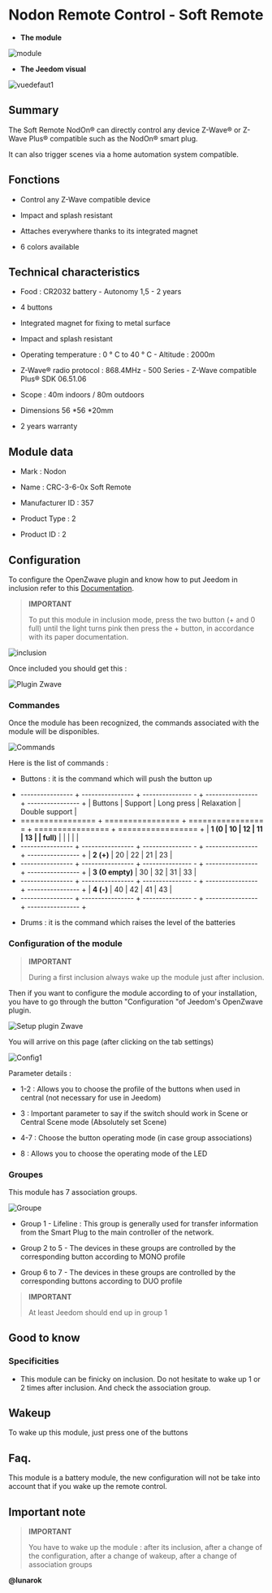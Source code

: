 Nodon Remote Control - Soft Remote
================================

-   **The module**

![module](images/nodon.softremote/module.jpg)

-   **The Jeedom visual**

![vuedefaut1](images/nodon.softremote/vuedefaut1.png)

Summary
------

The Soft Remote NodOn® can directly control any device
Z-Wave® or Z-Wave Plus® compatible such as the NodOn® smart plug.

It can also trigger scenes via a home automation system
compatible.

Fonctions
---------

-   Control any Z-Wave compatible device

-   Impact and splash resistant

-   Attaches everywhere thanks to its integrated magnet

-   6 colors available

Technical characteristics
---------------------------

-   Food : CR2032 battery - Autonomy 1,5 - 2 years

-   4 buttons

-   Integrated magnet for fixing to metal surface

-   Impact and splash resistant

-   Operating temperature : 0 ° C to 40 ° C - Altitude : 2000m

-   Z-Wave® radio protocol : 868.4MHz - 500 Series - Z-Wave compatible
    Plus® SDK 06.51.06

-   Scope : 40m indoors / 80m outdoors

-   Dimensions 56 \*56 \*20mm

-   2 years warranty

Module data
-----------------

-   Mark : Nodon

-   Name : CRC-3-6-0x Soft Remote

-   Manufacturer ID : 357

-   Product Type : 2

-   Product ID : 2

Configuration
-------------

To configure the OpenZwave plugin and know how to put Jeedom in
inclusion refer to this
[Documentation](https://doc.jeedom.com/en_US/plugins/automation%20protocol/openzwave/).

> **IMPORTANT**
>
> To put this module in inclusion mode, press the two
> button (+ and 0 full) until the light turns pink then
> press the + button, in accordance with its paper documentation.

![inclusion](images/nodon.softremote/inclusion.jpg)

Once included you should get this :

![Plugin Zwave](images/nodon.softremote/information.png)

### Commandes

Once the module has been recognized, the commands associated with the module will be
disponibles.

![Commands](images/nodon.softremote/commandes.png)

Here is the list of commands :

-   Buttons : it is the command which will push the button up

+ ---------------- + ---------------- + --------------- - + ---------------- + ---------------- +
| Buttons        | Support          | Long press     | Relaxation    | Double support   |
+ ================ + ================ + ================ = + ================ + ================= +
| **1 (0         | 10             | 12             | 11             | 13             |
| full)**       |                |                |                |                |
+ ---------------- + ---------------- + --------------- - + ---------------- + ---------------- +
| **2 (+)**      | 20             | 22             | 21             | 23             |
+ ---------------- + ---------------- + --------------- - + ---------------- + ---------------- +
| **3 (0 empty)** | 30             | 32             | 31             | 33             |
+ ---------------- + ---------------- + --------------- - + ---------------- + ---------------- +
| **4 (-)**      | 40             | 42             | 41             | 43             |
+ ---------------- + ---------------- + --------------- - + ---------------- + ---------------- +

-   Drums : it is the command which raises the level of the batteries

### Configuration of the module

> **IMPORTANT**
>
> During a first inclusion always wake up the module just after
> inclusion.

Then if you want to configure the module according to
of your installation, you have to go through the button
"Configuration "of Jeedom's OpenZwave plugin.

![Setup plugin Zwave](images/plugin/bouton_configuration.jpg)

You will arrive on this page (after clicking on the tab
settings)

![Config1](images/nodon.softremote/config1.png)

Parameter details :

-   1-2 : Allows you to choose the profile of the buttons when used in
    central (not necessary for use in Jeedom)

-   3 : Important parameter to say if the switch should work
    in Scene or Central Scene mode (Absolutely set Scene)

-   4-7 : Choose the button operating mode (in case
    group associations)

-   8 : Allows you to choose the operating mode of the LED

### Groupes

This module has 7 association groups.

![Groupe](images/nodon.softremote/groupe.png)

-   Group 1 - Lifeline : This group is generally used for
    transfer information from the Smart Plug to the main controller
    of the network.

-   Group 2 to 5 - The devices in these groups are controlled by the
    corresponding button according to MONO profile

-   Group 6 to 7 - The devices in these groups are controlled by the
    corresponding buttons according to DUO profile

> **IMPORTANT**
>
> At least Jeedom should end up in group 1

Good to know
------------

### Specificities

-   This module can be finicky on inclusion. Do not hesitate to
    wake up 1 or 2 times after inclusion. And check the
    association group.

Wakeup
------

To wake up this module, just press one of the buttons

Faq.
------

This module is a battery module, the new configuration will not be
take into account that if you wake up the remote control.

Important note
---------------

> **IMPORTANT**
>
> You have to wake up the module : after its inclusion, after a change
> of the configuration, after a change of wakeup, after a
> change of association groups

**@lunarok**
